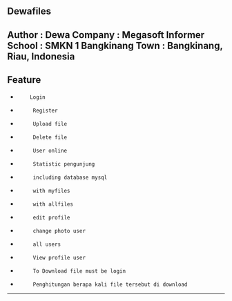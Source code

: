 Dewafiles
----------------------------------------------------------------
Author      : Dewa
Company     : Megasoft Informer
School      : SMKN 1 Bangkinang
Town        : Bangkinang, Riau, Indonesia
----------------------------------------------------------------
Feature
----------------------------------------------------------------
-         Login
-          Register
-          Upload file
-          Delete file
-          User online
-          Statistic pengunjung
-          including database mysql
-          with myfiles
-          with allfiles
-          edit profile
-          change photo user
-          all users
-          View profile user
-          To Download file must be login
-          Penghitungan berapa kali file tersebut di download
----------------------------------------------------------------
